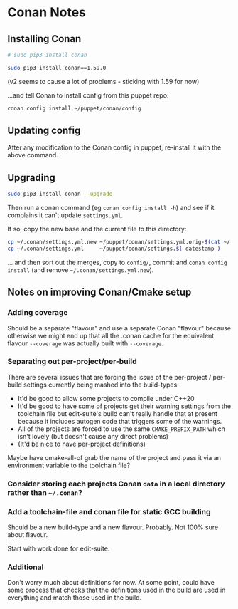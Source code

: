 # Conan Notes

## Installing Conan

~~~sh
# sudo pip3 install conan

sudo pip3 install conan==1.59.0
~~~

(v2 seems to cause a lot of problems - sticking with 1.59 for now)

&hellip;and tell Conan to install config from this puppet repo:

~~~sh
conan config install ~/puppet/conan/config
~~~

## Updating config

After any modification to the Conan config in puppet, re-install it with the above command.

## Upgrading

~~~sh
sudo pip3 install conan --upgrade
~~~

Then run a conan command (eg `conan config install -h`) and see if it complains it can't update `settings.yml`.

If so, copy the new base and the current file to this directory:

~~~sh
cp ~/.conan/settings.yml.new ~/puppet/conan/settings.yml.orig-$(cat ~/.conan/version.txt)
cp ~/.conan/settings.yml     ~/puppet/conan/settings.$( datestamp )
~~~

&hellip; and then sort out the merges, copy to `config/`, commit and `conan config install` (and remove `~/.conan/settings.yml.new`).

## Notes on improving Conan/Cmake setup

### Adding coverage

Should be a separate "flavour" and use a separate Conan "flavour" because otherwise we might end up that all the .conan cache for the equivalent flavour `--coverage` was actually built with `--coverage`.

### Separating out per-project/per-build

There are several issues that are forcing the issue of the per-project / per-build settings currently being mashed into the build-types:

* It'd be good to allow some projects to compile under C++20
* It'd be good to have some of projects get their warning settings from the toolchain file but edit-suite's build can't really handle that at present because it includes autogen code that triggers some of the warnings.
* All of the projects are forced to use the same `CMAKE_PREFIX_PATH` which isn't lovely (but doesn't cause any direct problems)
* (It'd be nice to have per-project definitions)

Maybe have cmake-all-of grab the name of the project and pass it via an environment variable to the toolchain file?

### Consider storing each projects Conan `data` in a local directory rather than `~/.conan`?

### Add a toolchain-file and conan file for static GCC building

Should be a new build-type and a new flavour. Probably. Not 100% sure about flavour.

Start with work done for edit-suite.

### Additional

Don't worry much about definitions for now. At some point, could have some process that checks that the definitions used in the build are used in everything and match those used in the build.
